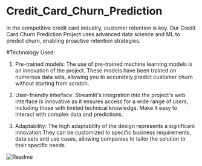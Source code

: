 # Credit_Card_Churn_Prediction
In the competitive credit card industry, customer retention is key. Our Credit Card Churn Prediction Project uses advanced data science and ML to predict churn, enabling proactive retention strategies.

#Technology Used:
1. Pre-trained models: The use of pre-trained machine learning models is an innovation of the project. These models have been trained on numerous data sets, allowing you to accurately predict customer churn without starting from scratch.

2. User-friendly interface: Streamlit's integration into the project's web interface is innovative as it ensures access for a wide range of users, including those with limited technical knowledge. Make it easy to interact with complex data and predictions.

3. Adaptability: The high adaptability of the design represents a significant innovation.They can be customized to specific business requirements, data sets and use cases, allowing companies to tailor the solution to their specific needs.



![Readme](https://github.com/ishreyaa07/Credit_Card_Churn_Prediction/assets/98052441/2122a4bb-36eb-485e-abdf-238c213ac9d4)



